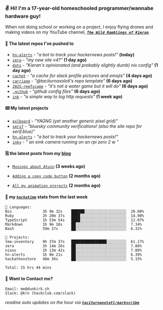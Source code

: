 ### ✌️ Hi! I'm a 17-year-old homeschooled programmer/wannabe hardware guy!

When not doing school or working on a project, I enjoy flying drones and making videos on my YouTube channel, [**_`The Wild Ramblings of Kieran`_**](https://youtube.com/@kieran.rambles).

#### 👷 The latest repos I've pushed to

- [`hn-alerts`](https://github.com/taciturnaxolotl/hn-alerts) - _"a bot to track your hackernews posts!"_ **(today)**
- [`zera`](https://github.com/taciturnaxolotl/zera) - _"my new site v4?"_ **(1 day ago)**
- [`dots`](https://github.com/taciturnaxolotl/dots) - _"Kieran's opinionated (and probably slightly dumb) nix config"_ **(1 day ago)**
- [`cachet`](https://github.com/taciturnaxolotl/cachet) - _"a cache for slack profile pictures and emojis"_ **(4 days ago)**
- [`carriage`](https://github.com/taciturnaxolotl/carriage) - _"@taciturnaxolotl's repo template"_ **(6 days ago)**
- [`2025-reefscape`](https://github.com/df1317/2025-reefscape) - _"it's not a water game but it will do"_ **(6 days ago)**
- [`.github`](https://github.com/taciturnaxolotl/.github) - _"github config files"_ **(6 days ago)**
- [`ink`](https://github.com/taciturnaxolotl/ink) - _"a simple way to log http requests"_ **(1 week ago)**

#### ⌨️ My latest projects

- [`pxlboard`](https://github.com/taciturnaxolotl/pxlboard) - _"YAGNG (yet another generic pixel grid)"_
- [`serif`](https://github.com/taciturnaxolotl/serif) - _"bluesky community verifications! (also the site repo for serif.blue)"_
- [`hn-alerts`](https://github.com/taciturnaxolotl/hn-alerts) - _"a bot to track your hackernews posts!"_
- [`inky`](https://github.com/taciturnaxolotl/inky) - _" an eink camera running on an rpi zero 2 w "_

#### 🗒️ the latest posts from my [blog](https://dunkirk.sh)

- [`Musings about Atuin`](https://dunkirk.sh/blog/atuin/) **(3 weeks ago)**

- [`Adding a copy code button`](https://dunkirk.sh/blog/adding-a-copy-button/) **(2 months ago)**

- [`All my animation projects`](https://dunkirk.sh/blog/my-animations/) **(2 months ago)**



#### 📡 my [_`hackatime`_](https://waka.hackclub.com) stats from the last week

```text
💾 Languages:
Nix              3h 9m 32s    ██████░░░░░░░░░░░░░░░░░░░  20.08%
Ruby             2h 20m 37s   ████░░░░░░░░░░░░░░░░░░░░░  14.90%
TypeScript       1h 53m 54s   ████░░░░░░░░░░░░░░░░░░░░░  12.07%
Markdown         1h 9m 18s    ██░░░░░░░░░░░░░░░░░░░░░░░  7.34%
Bash             59m 37s      ██░░░░░░░░░░░░░░░░░░░░░░░  6.32%

💼 Projects:
tma-inventory    9h 37m 37s   ████████████████░░░░░░░░░  61.17%
zera             1h 14m 26s   ██░░░░░░░░░░░░░░░░░░░░░░░  7.88%
nixos            1h 13m 42s   ██░░░░░░░░░░░░░░░░░░░░░░░  7.80%
hn-alerts        1h 0m 21s    ██░░░░░░░░░░░░░░░░░░░░░░░  6.39%
hackathonstore   48m 36s      ██░░░░░░░░░░░░░░░░░░░░░░░  5.15%

Total: 15 hrs 44 mins
```

#### 📮 Want to Contact me?

```text
Email: me@dunkirk.sh
Slack: @krn (hackclub.com/slack)
```

_readme auto updates on the hour via [**`taciturnaxolotl/markscribe`**](https://github.com/taciturnaxolotl/markscribe)_
